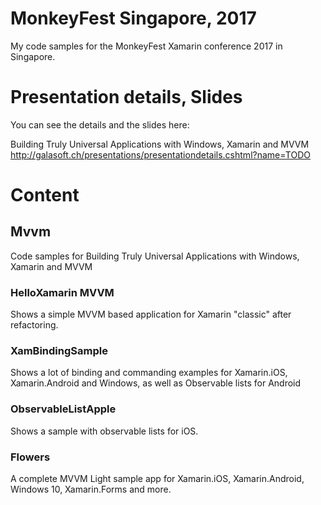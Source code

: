 # MonkeyFest Singapore, 2017

My code samples for the MonkeyFest Xamarin conference 2017 in Singapore.

# Presentation details, Slides

You can see the details and the slides here:

Building Truly Universal Applications with Windows, Xamarin and MVVM 
http://galasoft.ch/presentations/presentationdetails.cshtml?name=TODO

# Content

## Mvvm

Code samples for Building Truly Universal Applications with Windows, Xamarin and MVVM

### HelloXamarin MVVM

Shows a simple MVVM based application for Xamarin "classic" after refactoring.

### XamBindingSample

Shows a lot of binding and commanding examples for Xamarin.iOS, Xamarin.Android and Windows, as well as Observable lists for Android

### ObservableListApple

Shows a sample with observable lists for iOS.

### Flowers

A complete MVVM Light sample app for Xamarin.iOS, Xamarin.Android, Windows 10, Xamarin.Forms and more.